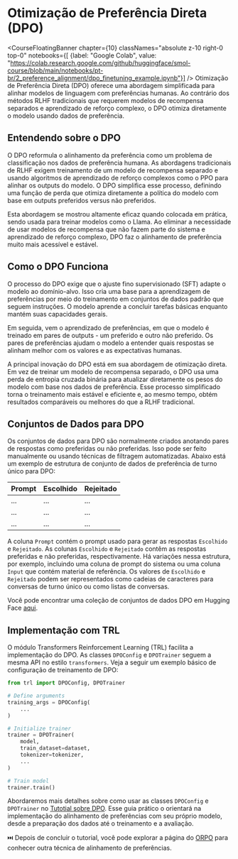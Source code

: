 # Otimização de Preferência Direta (DPO)

<CourseFloatingBanner chapter={10}
  classNames="absolute z-10 right-0 top-0"
  notebooks={[
    {label: "Google Colab", value: "https://colab.research.google.com/github/huggingface/smol-course/blob/main/notebooks/pt-br/2_preference_alignment/dpo_finetuning_example.ipynb"}] />
Otimização de Preferência Direta (DPO) oferece uma abordagem simplificada para alinhar modelos de linguagem com preferências humanas. Ao contrário dos métodos RLHF tradicionais que requerem modelos de recompensa separados e aprendizado de reforço complexo, o DPO otimiza diretamente o modelo usando dados de preferência.

## Entendendo sobre o DPO

O DPO reformula o alinhamento da preferência como um problema de classificação nos dados de preferência humana. As abordagens tradicionais de RLHF exigem treinamento de um modelo de recompensa separado e usando algoritmos de aprendizado de reforço complexos como o PPO para alinhar os outputs do modelo. O DPO simplifica esse processo, definindo uma função de perda que otimiza diretamente a política do modelo com base em outputs preferidos versus não preferidos.

Esta abordagem se mostrou altamente eficaz quando colocada em prática, sendo usada para treinar modelos como o Llama. Ao eliminar a necessidade de usar modelos de recompensa que não fazem parte do sistema e aprendizado de reforço complexo, DPO faz o alinhamento de preferência muito mais acessível e estável.

## Como o DPO Funciona

O processo do DPO exige que o ajuste fino supervisionado (SFT) adapte o modelo ao domínio-alvo. Isso cria uma base para a aprendizagem de preferências por meio do treinamento em conjuntos de dados padrão que seguem instruções. O modelo aprende a concluir tarefas básicas enquanto mantém suas capacidades gerais.

Em seguida, vem o aprendizado de preferências, em que o modelo é treinado em pares de outputs - um preferido e outro não preferido. Os pares de preferências ajudam o modelo a entender quais respostas se alinham melhor com os valores e as expectativas humanas.

A principal inovação do DPO está em sua abordagem de otimização direta. Em vez de treinar um modelo de recompensa separado, o DPO usa uma perda de entropia cruzada binária para atualizar diretamente os pesos do modelo com base nos dados de preferência. Esse processo simplificado torna o treinamento mais estável e eficiente e, ao mesmo tempo, obtém resultados comparáveis ou melhores do que a RLHF tradicional.

## Conjuntos de Dados para DPO

Os conjuntos de dados para DPO são normalmente criados anotando pares de respostas como preferidas ou não preferidas. Isso pode ser feito manualmente ou usando técnicas de filtragem automatizadas. Abaixo está um exemplo de estrutura de conjunto de dados de preferência de turno único para DPO:

| Prompt | Escolhido | Rejeitado |
|--------|-----------|-----------|
| ...    | ...       | ...       |
| ...    | ...       | ...       |
| ...    | ...       | ...       |

A coluna `Prompt` contém o prompt usado para gerar as respostas `Escolhido` e `Rejeitado`. As colunas `Escolhido` e `Rejeitado` contêm as respostas preferidas e não preferidas, respectivamente. Há variações nessa estrutura, por exemplo, incluindo uma coluna de prompt do sistema ou uma coluna `Input` que contém material de referência. Os valores de `Escolhido` e `Rejeitado` podem ser representados como cadeias de caracteres para conversas de turno único ou como listas de conversas. 

Você pode encontrar uma coleção de conjuntos de dados DPO em Hugging Face [aqui](https://huggingface.co/collections/argilla/preference-datasets-for-dpo-656f0ce6a00ad2dc33069478).

## Implementação com TRL

O módulo Transformers Reinforcement Learning (TRL) facilita a implementação do DPO. As classes `DPOConfig` e `DPOTrainer` seguem a mesma API no estilo `transformers`.
Veja a seguir um exemplo básico de configuração de treinamento de DPO:

```python
from trl import DPOConfig, DPOTrainer

# Define arguments
training_args = DPOConfig(
    ...
)

# Initialize trainer
trainer = DPOTrainer(
    model,
    train_dataset=dataset,
    tokenizer=tokenizer,
    ...
)

# Train model
trainer.train()
```

Abordaremos mais detalhes sobre como usar as classes `DPOConfig` e `DPOTrainer` no [Tutotial sobre DPO](../../../notebooks/pt-br/2_preference_alignment/../notebooks/pt-br/2_preference_alignment/dpo_finetuning_example.ipynb). Esse guia prático o orientará na implementação do alinhamento de preferências com seu próprio modelo, desde a preparação dos dados até o treinamento e a avaliação. 

⏭️ Depois de concluir o tutorial, você pode explorar a página do [ORPO](./orpo.md) para conhecer outra técnica de alinhamento de preferências.